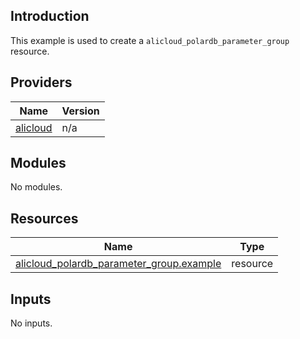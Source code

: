 <!-- BEGIN_TF_DOCS -->
## Introduction

This example is used to create a `alicloud_polardb_parameter_group` resource.

## Providers

| Name | Version |
|------|---------|
| <a name="provider_alicloud"></a> [alicloud](#provider\_alicloud) | n/a |

## Modules

No modules.

## Resources

| Name | Type |
|------|------|
| [alicloud_polardb_parameter_group.example](https://registry.terraform.io/providers/aliyun/alicloud/latest/docs/resources/polardb_parameter_group) | resource |

## Inputs

No inputs.
<!-- END_TF_DOCS -->    